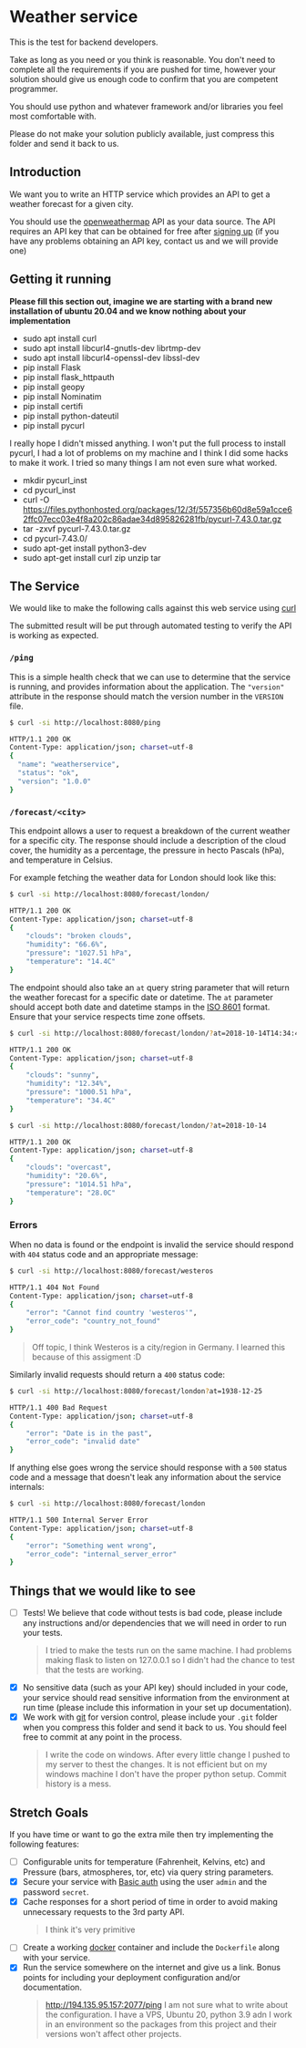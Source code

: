Weather service
===============

This is the test for backend developers.

Take as long as you need or you think is reasonable. You don't need to
complete all the requirements if you are pushed for time, however your
solution should give us enough code to confirm that you are competent
programmer.

You should use python and whatever framework and/or libraries you feel most
comfortable with.

Please do not make your solution publicly available, just compress this folder
and send it back to us.

Introduction
------------

We want you to write an HTTP service which provides an API to get a weather
forecast for a given city.

You should use the [openweathermap](https://www.openweathermap.org) API as
your data source. The API requires an API key that can be obtained for free
after [signing up](https://home.openweathermap.org/users/sign_up) (if you have
any problems obtaining an API key, contact us and we will provide one)

Getting it running
------------------

**Please fill this section out, imagine we are starting with a brand new
installation of ubuntu 20.04 and we know nothing about your implementation**


- sudo apt install curl
- sudo apt install libcurl4-gnutls-dev librtmp-dev
- sudo apt install libcurl4-openssl-dev libssl-dev
- pip install Flask
- pip install flask_httpauth
- pip install geopy 
- pip install Nominatim
- pip install certifi
- pip install python-dateutil
- pip install pycurl

I really hope I didn't missed anything. I won't put the full process to install pycurl, I had a lot of problems on my machine and I think I did some hacks to make it work. I tried so many things I am not even sure what worked.

- mkdir pycurl_inst
- cd pycurl_inst
- curl -O https://files.pythonhosted.org/packages/12/3f/557356b60d8e59a1cce62ffc07ecc03e4f8a202c86adae34d895826281fb/pycurl-7.43.0.tar.gz
- tar -zxvf pycurl-7.43.0.tar.gz
- cd pycurl-7.43.0/
- sudo apt-get install python3-dev
- sudo apt-get install curl zip unzip tar

The Service
-----------

We would like to make the following calls against this web service using 
[curl](https://curl.haxx.se/)

The submitted result will be put through automated testing to verify the API
is working as expected.

### `/ping`

This is a simple health check that we can use to determine that the service is
running, and provides information about the application. The `"version"`
attribute in the response should match the version number in the `VERSION`
file.

```bash
$ curl -si http://localhost:8080/ping

HTTP/1.1 200 OK
Content-Type: application/json; charset=utf-8
{
  "name": "weatherservice",
  "status": "ok",
  "version": "1.0.0"
}
```

### `/forecast/<city>`

This endpoint allows a user to request a breakdown of the current weather for
a specific city. The response should include a description of the cloud cover,
the humidity as a percentage, the pressure in hecto Pascals (hPa), and
temperature in Celsius.

For example fetching the weather data for London should look like this:

```bash
$ curl -si http://localhost:8080/forecast/london/

HTTP/1.1 200 OK
Content-Type: application/json; charset=utf-8
{
    "clouds": "broken clouds",
    "humidity": "66.6%",
    "pressure": "1027.51 hPa",
    "temperature": "14.4C"
}
```

The endpoint should also take an `at` query string parameter that will
return the weather forecast for a specific date or datetime. The `at`
parameter should accept both date and datetime stamps in the [ISO
8601](https://en.wikipedia.org/wiki/ISO_8601) format. Ensure that your service
respects time zone offsets.

```bash
$ curl -si http://localhost:8080/forecast/london/?at=2018-10-14T14:34:40+0100

HTTP/1.1 200 OK
Content-Type: application/json; charset=utf-8
{
    "clouds": "sunny",
    "humidity": "12.34%",
    "pressure": "1000.51 hPa",
    "temperature": "34.4C"
}

$ curl -si http://localhost:8080/forecast/london/?at=2018-10-14

HTTP/1.1 200 OK
Content-Type: application/json; charset=utf-8
{
    "clouds": "overcast",
    "humidity": "20.6%",
    "pressure": "1014.51 hPa",
    "temperature": "28.0C"
}
```

### Errors

When no data is found or the endpoint is invalid the service should respond
with `404` status code and an appropriate message:

```bash
$ curl -si http://localhost:8080/forecast/westeros

HTTP/1.1 404 Not Found
Content-Type: application/json; charset=utf-8
{
    "error": "Cannot find country 'westeros'",
    "error_code": "country_not_found"
}
```
> Off topic, I think Westeros is a city/region in Germany. I learned this because of this assigment :D

Similarly invalid requests should return a `400` status code:

```bash
$ curl -si http://localhost:8080/forecast/london?at=1938-12-25

HTTP/1.1 400 Bad Request
Content-Type: application/json; charset=utf-8
{
    "error": "Date is in the past",
    "error_code": "invalid date"
}
```

If anything else goes wrong the service should response with a `500` status code
and a message that doesn't leak any information about the service internals:

```bash
$ curl -si http://localhost:8080/forecast/london

HTTP/1.1 500 Internal Server Error
Content-Type: application/json; charset=utf-8
{
    "error": "Something went wrong",
    "error_code": "internal_server_error"
}
```

Things that we would like to see
--------------------------------

* [ ] Tests! We believe that code without tests is bad code, please include any
  instructions and/or dependencies that we will need in order to run your
  tests.
  > I tried to make the tests run on the same machine. I had problems making flask to listen on 127.0.0.1 so I didn't had the chance to test that the tests are working.
* [x] No sensitive data (such as your API key) should included in your code, your
  service should read sensitive information from the environment at run time
  (please include this information in your set up documentation).
* [x] We work with [git](https://git-scm.com/) for version control, please include
  your `.git` folder when you compress this folder and send it back to us. You
  should feel free to commit at any point in the process.
  > I write the code on windows. After every little change I pushed to my server to thest the changes. It is not efficient but on my windows machine I don't have the proper python setup. Commit history is a mess.

Stretch Goals
-------------

If you have time or want to go the extra mile then try implementing the
following features:

* [ ] Configurable units for temperature (Fahrenheit, Kelvins, etc) and Pressure
  (bars, atmospheres, tor, etc) via query string parameters.
* [x] Secure your service with [Basic auth](https://en.wikipedia.org/wiki/Basic_access_authentication)
  using the user `admin` and the password `secret`.
* [x] Cache responses for a short period of time in order to avoid making
  unnecessary requests to the 3rd party API.
  > I think it's very primitive
* [ ] Create a working [docker](https://www.docker.com/) container and include the
  `Dockerfile` along with your service.
* [x] Run the service somewhere on the internet and give us a link. Bonus points
  for including your deployment configuration and/or documentation.
  > http://194.135.95.157:2077/ping
  > I am not sure what to write about the configuration. I have a VPS, Ubuntu 20, python 3.9 adn I work in an environment so the packages from this project and their versions won't affect other projects.
